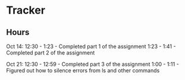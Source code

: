 # Tracker

## Hours
Oct 14: 12:30 - 1:23 - Completed part 1 of the assignment
	1:23 - 1:41 - Completed part 2 of the assignment

Oct 21: 12:30 - 12:59 - Completed part 3 of the assignment
	1:00 - 1:11 - Figured out how to silence errors from ls and other commands
